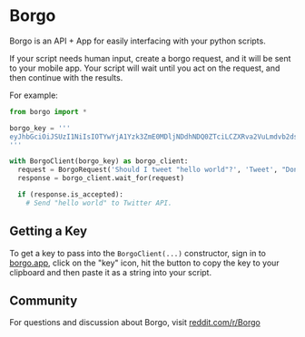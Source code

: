 # Borgo

Borgo is an API + App for easily interfacing with your python scripts.

If your script needs human input, create a borgo request, and it will be sent to your mobile app. Your script will wait until you act on the request, and then continue with the results.

For example:

```python
from borgo import *

borgo_key = '''
eyJhbGciOiJSUzI1NiIsIOTYwYjA1Yzk3ZmE0MDljNDdhNDQ0ZTciLCZXRva2VuLmdvb2dsZSyZ28...
'''

with BorgoClient(borgo_key) as borgo_client:
  request = BorgoRequest('Should I tweet "hello world"?', 'Tweet', "Don't tweet")
  response = borgo_client.wait_for(request)

  if (response.is_accepted):
    # Send "hello world" to Twitter API.
```

## Getting a Key

To get a key to pass into the `BorgoClient(...)` constructor, sign in to [borgo.app](https://borgo.app), click on the "key" icon, hit the button to copy the key to your clipboard and then paste it as a string into your script.

## Community

For questions and discussion about Borgo, visit [reddit.com/r/Borgo](https://www.reddit.com/r/borgo)
